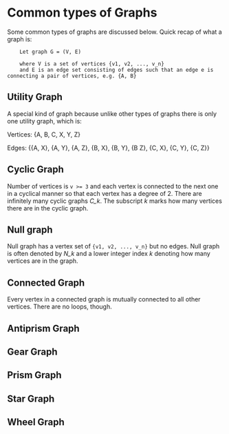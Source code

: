 # Common types of Graphs

Some common types of graphs are discussed below. Quick recap of what a graph is:

````
    Let graph G = (V, E)

    where V is a set of vertices {v1, v2, ..., v_n}
    and E is an edge set consisting of edges such that an edge e is connecting a pair of vertices, e.g. {A, B}
````

## Utility Graph

A special kind of graph because unlike other types of graphs there is only one utility graph, which is:

Vertices: {A, B, C, X, Y, Z}

Edges: {{A, X}, {A, Y}, {A, Z}, {B, X}, {B, Y}, {B Z}, {C, X}, {C, Y}, {C, Z}}

## Cyclic Graph

Number of vertices is `v >= 3` and each vertex is connected to the next one in a cyclical manner so that each vertex has a degree of 2. There are infinitely many cyclic graphs *C_k*. The subscript *k* marks how many vertices there are in the cyclic graph.

## Null graph

Null graph has a vertex set of `{v1, v2, ..., v_n}` but no edges. Null graph is often denoted by *N_k* and a lower integer index *k* denoting how many vertices are in the graph.

## Connected Graph

Every vertex in a connected graph is mutually connected to all other vertices. There are no loops, though.

## Antiprism Graph

## Gear Graph

## Prism Graph

## Star Graph

## Wheel Graph
